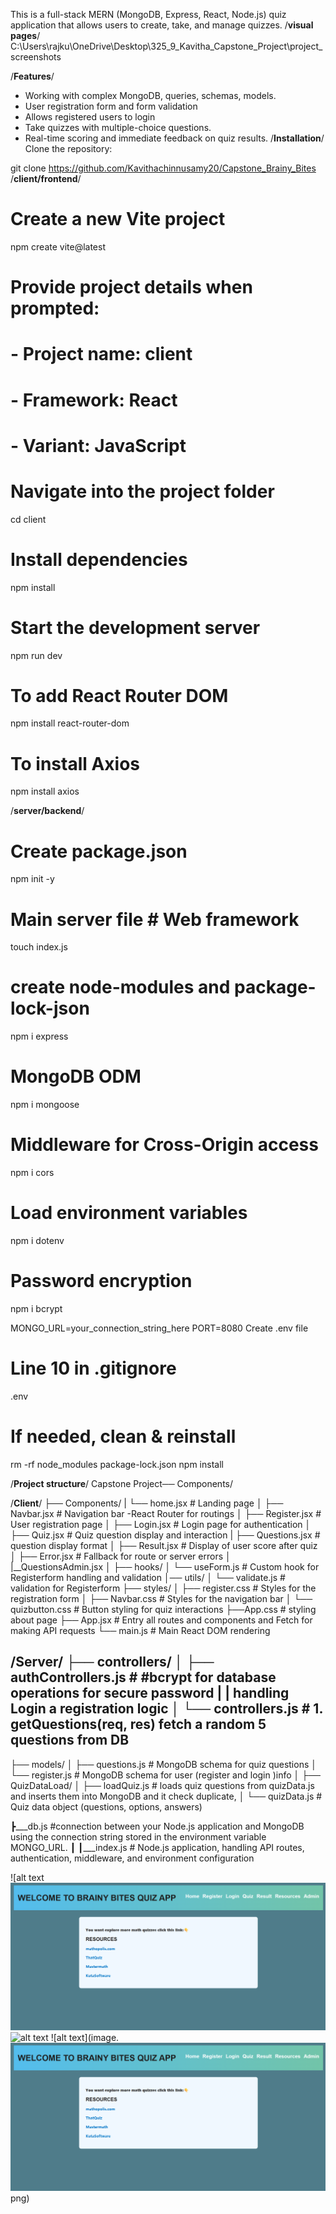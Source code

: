 



This is a full-stack MERN (MongoDB, Express, React, Node.js) quiz application that allows users to create, take, and manage quizzes.
/**visual pages**/
 C:\Users\rajku\OneDrive\Desktop\325_9_Kavitha_Capstone_Project\project_screenshots

/**Features**/
* Working with complex MongoDB, queries, schemas, models.
* User registration form and form validation
* Allows registered users to login
* Take quizzes with multiple-choice questions.
* Real-time scoring and immediate feedback on quiz results.
/**Installation**/
Clone the repository:

git clone https://github.com/Kavithachinnusamy20/Capstone_Brainy_Bites
/**client/frontend**/                                
# Create a new Vite project
npm create vite@latest

# Provide project details when prompted:
# - Project name: client
# - Framework: React
# - Variant: JavaScript

# Navigate into the project folder
cd client

# Install dependencies
npm install

# Start the development server
npm run dev

# To add React Router DOM 
npm install react-router-dom

# To install Axios
npm install axios

/**server/backend**/ 
 # Create package.json
npm init -y 

# Main server file       # Web framework            
touch index.js

# create node-modules and package-lock-json
npm i express

# MongoDB ODM  
npm i mongoose 

# Middleware for Cross-Origin access   
npm i cors  

# Load environment variables      
npm i dotenv 

 # Password encryption     
npm i bcrypt  

MONGO_URL=your_connection_string_here
PORT=8080
Create .env file 
# Line 10 in .gitignore
.env
# If needed, clean & reinstall
rm -rf node_modules package-lock.json npm install

/**Project structure**/
Capstone Project── Components/

/**Client**/
├── Components/
 |   └── home.jsx            # Landing page
│   ├── Navbar.jsx           # Navigation bar -React Router for routings
│   ├── Register.jsx         # User registration page
│   ├── Login.jsx            # Login page for authentication
│   ├── Quiz.jsx             # Quiz question display and interaction
|   ├── Questions.jsx        # question display format
│   ├── Result.jsx           # Display of user score after quiz
│   ├── Error.jsx            # Fallback for route or server errors
│   |__QuestionsAdmin.jsx
│
├── hooks/
│   └── useForm.js           # Custom hook for Registerform handling and validation
│── utils/
│   └── validate.js          # validation for Registerform
├── styles/
│   ├── register.css         # Styles for the registration form
│   ├── Navbar.css           # Styles for the navigation bar
│   └── quizbutton.css       # Button styling for quiz interactions
├──App.css                   # styling about page
├── App.jsx                  # Entry all routes and components and Fetch for making API requests
└── main.js                  # Main React DOM rendering

/**Server**/
├── controllers/
│   ├── authControllers.js   # #bcrypt for database operations for secure password 
|    |                          handling   Login a registration logic
│   └── controllers.js       # 1. getQuestions(req, res) fetch a random 5 questions from DB
- 

├── models/
│   ├── questions.js         # MongoDB schema for quiz questions
│   └── register.js          # MongoDB schema for user (register and login )info
│
├── QuizDataLoad/
│   ├── loadQuiz.js          #  loads quiz questions from quizData.js and 
                            inserts them into MongoDB and it check duplicate,
│   └── quizData.js          # Quiz data object (questions, options, answers)


┣___db.js                  #connection between your Node.js application and MongoDB 
                           using the connection string stored in the environment variable MONGO_URL.
┃ 
┃___index.js                #  Node.js application, handling API routes, authentication,
                             middleware, and environment configuration

 ![alt text![alt text](image-1.png)   ![alt text](image-2.png)  ![alt text](image. ![alt text](image-1.png)png)                     